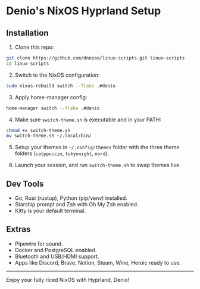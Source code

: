 # Denio's NixOS Hyprland Setup

## Installation

1. Clone this repo:

```bash
git clone https://github.com/dnnzao/linux-scripts.git linux-scripts
cd linux-scripts
```

2. Switch to the NixOS configuration:

```bash
sudo nixos-rebuild switch --flake .#denio
```

3. Apply home-manager config:

```bash
home-manager switch --flake .#denio
```

4. Make sure `switch-theme.sh` is executable and in your PATH:

```bash
chmod +x switch-theme.sh
mv switch-theme.sh ~/.local/bin/
```

5. Setup your themes in `~/.config/themes` folder with the three theme folders (`catppuccin`, `tokyonight`, `nord`).

6. Launch your session, and run `switch-theme.sh` to swap themes live.

## Dev Tools

- Go, Rust (rustup), Python (pip/venv) installed.
- Starship prompt and Zsh with Oh My Zsh enabled.
- Kitty is your default terminal.

## Extras

- Pipewire for sound.
- Docker and PostgreSQL enabled.
- Bluetooth and USB/HDMI support.
- Apps like Discord, Brave, Notion, Steam, Wine, Heroic ready to use.

---

Enjoy your fully riced NixOS with Hyprland, Denio!
